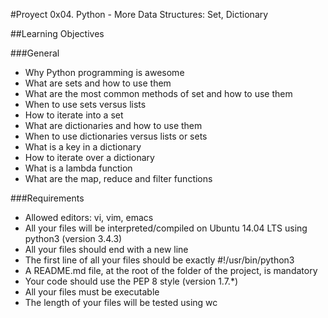 #Proyect 0x04. Python - More Data Structures: Set, Dictionary

##Learning Objectives

###General

*    Why Python programming is awesome
*    What are sets and how to use them
*    What are the most common methods of set and how to use them
*    When to use sets versus lists
*    How to iterate into a set
*    What are dictionaries and how to use them
*    When to use dictionaries versus lists or sets
*    What is a key in a dictionary
*    How to iterate over a dictionary
*    What is a lambda function
*    What are the map, reduce and filter functions

###Requirements

*    Allowed editors: vi, vim, emacs
*    All your files will be interpreted/compiled on Ubuntu 14.04 LTS using python3 (version 3.4.3)
*    All your files should end with a new line
*    The first line of all your files should be exactly #!/usr/bin/python3
*    A README.md file, at the root of the folder of the project, is mandatory
*    Your code should use the PEP 8 style (version 1.7.*)
*    All your files must be executable
*    The length of your files will be tested using wc

